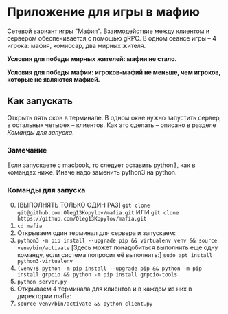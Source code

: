 # Приложение для игры в мафию

Сетевой вариант игры "Мафия". Взаимодействие между клиентом и сервером обеспечивается с помощью gRPC.
В одном сеансе игры – 4 игрока: мафия, комиссар, два мирных жителя.

**Условия для победы мирных жителей: мафии не стало.**

**Условия для победы мафии: игроков-мафий не меньше, чем игроков, 
которые не являются мафией.**


## Как запускать
Открыть пять окон в терминале. В одном окне нужно запустить сервер,
в остальных четырех – клиентов. Как это сделать – описано в разделе _Команды для запуска_.

### Замечание
Если запускаете с macbook, то следует оставить python3, как в командах ниже. 
Иначе надо заменить python3 на python.

### Команды для запуска
0. [ВЫПОЛНЯТЬ ТОЛЬКО ОДИН РАЗ] `git clone git@github.com:Oleg13Kopylov/mafia.git` ИЛИ 
`git clone https://github.com/Oleg13Kopylov/mafia.git`
1.  ```cd mafia```
2. Открываем один терминал для сервера и запускаем:
3. `python3 -m pip install --upgrade pip && virtualenv venv && source venv/bin/activate`
[Здесь может понадобиться выполнить еще одну команду, если система попросит её выполнить:]
`sudo apt install python3-virtualenv`
4. `(venv)$ python -m pip install --upgrade pip && python -m pip install grpcio && python -m pip install grpcio-tools`
5. `python server.py`
6. Открываем 4 терминала для клиентов и в каждом из них в директории mafia:
7. `source venv/bin/activate && python client.py`